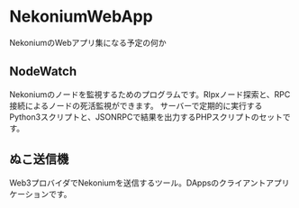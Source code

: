 # NekoniumWebApp

NekoniumのWebアプリ集になる予定の何か


## NodeWatch
Nekoniumのノードを監視するためのプログラムです。Rlpxノード探索と、RPC接続によるノードの死活監視ができます。
サーバーで定期的に実行するPython3スクリプトと、JSONRPCで結果を出力するPHPスクリプトのセットです。

## ぬこ送信機
Web3プロバイダでNekoniumを送信するツール。DAppsのクライアントアプリケーションです。

